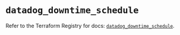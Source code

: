 # `datadog_downtime_schedule`

Refer to the Terraform Registry for docs: [`datadog_downtime_schedule`](https://registry.terraform.io/providers/datadog/datadog/3.71.0/docs/resources/downtime_schedule).
